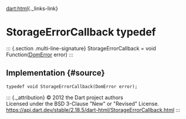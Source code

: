 [dart:html](../dart-html/dart-html-library){._links-link}

StorageErrorCallback typedef
============================

::: {.section .multi-line-signature}
StorageErrorCallback = void Function([DomError](domerror-class) error)
:::

Implementation {#source}
--------------

``` {.language-dart data-language="dart"}
typedef void StorageErrorCallback(DomError error);
```

::: {._attribution}
© 2012 the Dart project authors\
Licensed under the BSD 3-Clause \"New\" or \"Revised\" License.\
<https://api.dart.dev/stable/2.18.5/dart-html/StorageErrorCallback.html>
:::
